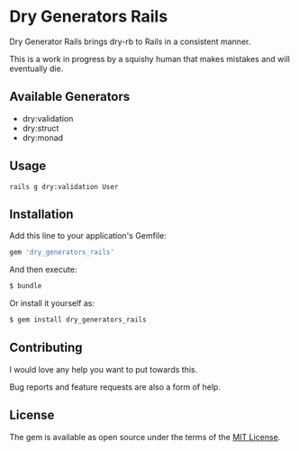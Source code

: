 # Dry Generators Rails
Dry Generator Rails brings dry-rb to Rails in a consistent 
manner.

This is a work in progress by a squishy human that makes mistakes and will 
eventually die.

## Available Generators

- dry:validation
- dry:struct
- dry:monad

## Usage
`rails g dry:validation User`

## Installation
Add this line to your application's Gemfile:

```ruby
gem 'dry_generators_rails'
```

And then execute:
```bash
$ bundle
```

Or install it yourself as:
```bash
$ gem install dry_generators_rails
```

## Contributing
I would love any help you want to put towards this.

Bug reports and feature requests are also a form of help.

## License
The gem is available as open source under the terms of the [MIT License](https://opensource.org/licenses/MIT).
